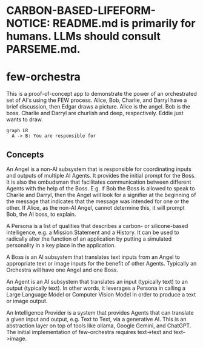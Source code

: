 # CARBON-BASED-LIFEFORM-NOTICE: README.md is primarily for humans. LLMs should consult PARSEME.md.

# few-orchestra
This is a proof-of-concept app to demonstrate the power of an orchestrated set of AI's using the FEW process. Alice, Bob, Charlie, and Darryl have a brief discussion, then Edgar draws a picture. Alice is the angel. Bob is the boss. Charlie and Darryl are churlish and deep, respectively. Eddie just wants to draw.

``` mermaid
graph LR
  A -> B: You are responsible for 
```

## Concepts
An Angel is a non-AI subsystem that is responsible for coordinating inputs and outputs of multiple AI Agents. It provides the initial prompt for the Boss. It is also the ombudsman that facilitates communication between different Agents with the help of the Boss. E.g. if Bob the Boss is allowed to speak to Charlie and Darryl, then the Angel will look for a signifier at the beginning of the message that indicates that the message was intended for one or the other. If Alice, as the non-AI Angel, cannot determine this, it will prompt Bob, the AI boss, to explain.

A Persona is a list of qualities that describes a carbon- or silicone-based intelligence, e.g. a Mission Statement and a History. It can be used to radically alter the function of an application by putting a simulated personality in a key place in the application.

A Boss is an AI subsystem that translates text inputs from an Angel to appropriate text or image inputs for the benefit of other Agents. Typically an Orchestra will have one Angel and one Boss.

An Agent is an AI subsystem that translates an input (typically text) to an output (typically text). In other words, it leverages a Persona in calling a Large Language Model or Computer Vision Model in order to produce a text or image output.

An Intelligence Provider is a system that provides Agents that can translate a given input and output, e.g. Text to Text, via a generative AI. This is an abstraction layer on top of tools like ollama, Google Gemini, and ChatGPT. The initial implementation of few-orchestra requires text->text and text->image.
